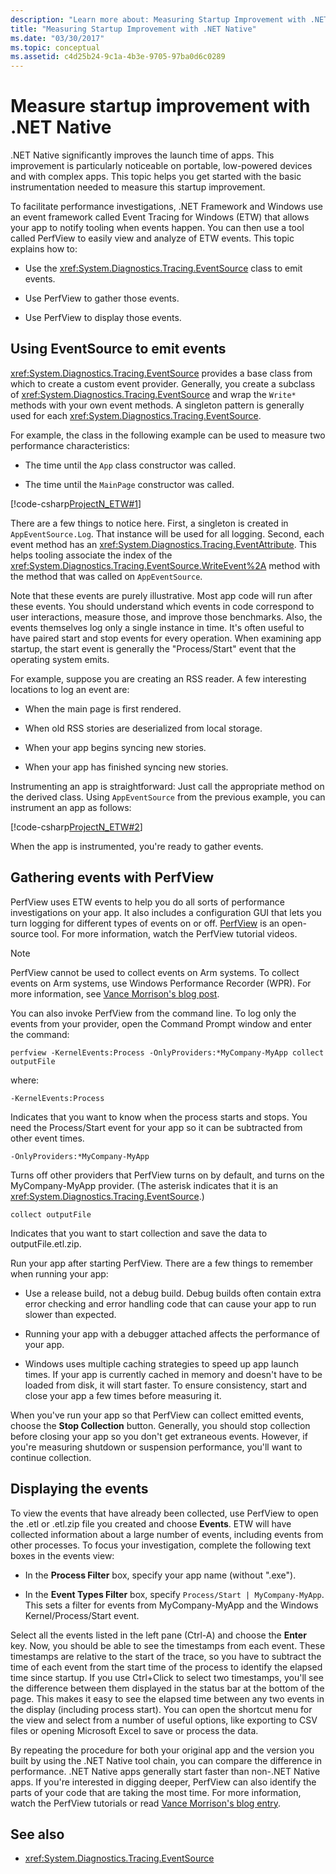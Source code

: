 ```yaml
---
description: "Learn more about: Measuring Startup Improvement with .NET Native"
title: "Measuring Startup Improvement with .NET Native"
ms.date: "03/30/2017"
ms.topic: conceptual
ms.assetid: c4d25b24-9c1a-4b3e-9705-97ba0d6c0289
---
```

# Measure startup improvement with .NET Native

.NET Native significantly improves the launch time of apps. This improvement is particularly noticeable on portable, low-powered devices and with complex apps. This topic helps you get started with the basic instrumentation needed to measure this startup improvement.

To facilitate performance investigations, .NET Framework and Windows use an event framework called Event Tracing for Windows (ETW) that allows your app to notify tooling when events happen. You can then use a tool called PerfView to easily view and analyze of ETW events. This topic explains how to:

- Use the <xref:System.Diagnostics.Tracing.EventSource> class to emit events.

- Use PerfView to gather those events.

- Use PerfView to display those events.

## Using EventSource to emit events

<xref:System.Diagnostics.Tracing.EventSource> provides a base class from which to create a custom event provider. Generally, you create a subclass of <xref:System.Diagnostics.Tracing.EventSource> and wrap the `Write*` methods with your own event methods. A singleton pattern is generally used for each <xref:System.Diagnostics.Tracing.EventSource>.

For example, the class in the following example can be used to measure two performance characteristics:

- The time until the `App` class constructor was called.

- The time until the `MainPage` constructor was called.

[!code-csharp[ProjectN_ETW#1](code/etw1.cs#1)]

There are a few things to notice here. First, a singleton is created in `AppEventSource.Log`. That instance will be used for all logging. Second, each event method has an <xref:System.Diagnostics.Tracing.EventAttribute>. This helps tooling associate the index of the <xref:System.Diagnostics.Tracing.EventSource.WriteEvent%2A> method with the method that was called on `AppEventSource`.

Note that these events are purely illustrative. Most app code will run after these events. You should understand which events in code correspond to user interactions, measure those, and improve those benchmarks. Also, the events themselves log only a single instance in time. It's often useful to have paired start and stop events for every operation. When examining app startup, the start event is generally the "Process/Start" event that the operating system emits.

For example, suppose you are creating an RSS reader. A few interesting locations to log an event are:

- When the main page is first rendered.

- When old RSS stories are deserialized from local storage.

- When your app begins syncing new stories.

- When your app has finished syncing new stories.

Instrumenting an app is straightforward: Just call the appropriate method on the derived class. Using `AppEventSource` from the previous example, you can instrument an app as follows:

[!code-csharp[ProjectN_ETW#2](code/etw2.cs#2)]

When the app is instrumented, you're ready to gather events.

## Gathering events with PerfView

PerfView uses ETW events to help you do all sorts of performance investigations on your app. It also includes a configuration GUI that lets you turn logging for different types of events on or off. [PerfView](https://github.com/Microsoft/perfview/releases) is an open-source tool. For more information, watch the PerfView tutorial videos.

> [!NOTE]
> PerfView cannot be used to collect events on Arm systems. To collect events on Arm systems, use Windows Performance Recorder (WPR). For more information, see [Vance Morrison's blog post](/archive/blogs/vancem/collecting-etwperfview-data-on-an-windows-rt-winrt-arm-surface-device).

You can also invoke PerfView from the command line. To log only the events from your provider, open the Command Prompt window and enter the command:

```console
perfview -KernelEvents:Process -OnlyProviders:*MyCompany-MyApp collect outputFile
```

where:

`-KernelEvents:Process`

Indicates that you want to know when the process starts and stops. You need the Process/Start event for your app so it can be subtracted from other event times.

`-OnlyProviders:*MyCompany-MyApp`

Turns off other providers that PerfView turns on by default, and turns on the MyCompany-MyApp provider.  (The asterisk indicates that it is an <xref:System.Diagnostics.Tracing.EventSource>.)

`collect outputFile`

Indicates that you want to start collection and save the data to outputFile.etl.zip.

Run your app after starting PerfView. There are a few things to remember when running your app:

- Use a release build, not a debug build. Debug builds often contain extra error checking and error handling code that can cause your app to run slower than expected.

- Running your app with a debugger attached affects the performance of your app.

- Windows uses multiple caching strategies to speed up app launch times. If your app is currently cached in memory and doesn't have to be loaded from disk, it will start faster. To ensure consistency, start and close your app a few times before measuring it.

When you've run your app so that PerfView can collect emitted events, choose the **Stop Collection** button. Generally, you should stop collection before closing your app so you don't get extraneous events. However, if you're measuring shutdown or suspension performance, you'll want to continue collection.

## Displaying the events

To view the events that have already been collected, use PerfView to open the .etl or .etl.zip file you created and choose **Events**. ETW will have collected information about a large number of events, including events from other processes. To focus your investigation, complete the following text boxes in the events view:

- In the **Process Filter** box, specify your app name (without ".exe").

- In the **Event Types Filter** box, specify `Process/Start | MyCompany-MyApp`. This sets a filter for events from MyCompany-MyApp and the Windows Kernel/Process/Start event.

Select all the events listed in the left pane (Ctrl-A) and choose the **Enter** key. Now, you should be able to see the timestamps from each event. These timestamps are relative to the start of the trace, so you have to subtract the time of each event from the start time of the process to identify the elapsed time since startup. If you use Ctrl+Click to select two timestamps, you'll see the difference between them displayed in the status bar at the bottom of the page. This makes it easy to see the elapsed time between any two events in the display (including process start). You can open the shortcut menu for the view and select from a number of useful options, like exporting to CSV files or opening Microsoft Excel to save or process the data.

By repeating the procedure for both your original app and the version you built by using the .NET Native tool chain, you can compare the difference in performance.   .NET Native apps generally start faster than non-.NET Native apps. If you're interested in digging deeper, PerfView can also identify the parts of your code that are taking the most time. For more information, watch the PerfView tutorials or read [Vance Morrison's blog entry](/archive/blogs/vancem/publication-of-the-perfview-performance-analysis-tool).

## See also

- <xref:System.Diagnostics.Tracing.EventSource>
